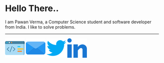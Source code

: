 # Hello There..

I am Pawan Verma, a Computer Science student and software developer from India. I like to solve problems.


---
[<img src="./Resources/images/code.png" width="64px" height="64px" />](https://pawanverma.tech)
[<img src="./Resources/images/email.png" width="64px" height="64px" />](mailto:pawanjbs5@gmail.com)
[<img src="./Resources/images/twitter.png" width="64px" height="64px" />](https://twitter.com/pxwxnvermx)
[<img src="./Resources/images/linkedin.png" width="64px" height="64px" />](https://linkedin.com/in/pawanverma1812)
